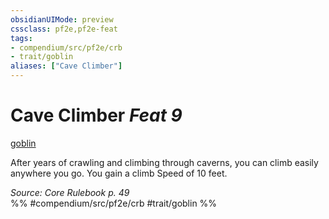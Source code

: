 ```yaml
---
obsidianUIMode: preview
cssclass: pf2e,pf2e-feat
tags:
- compendium/src/pf2e/crb
- trait/goblin
aliases: ["Cave Climber"]
---
```

# Cave Climber  *Feat 9*  
[goblin](../../Rules/traits/goblin.md)  


After years of crawling and climbing through caverns, you can climb easily anywhere you go. You gain a climb Speed of 10 feet.

*Source: Core Rulebook p. 49*  
%% #compendium/src/pf2e/crb #trait/goblin %%